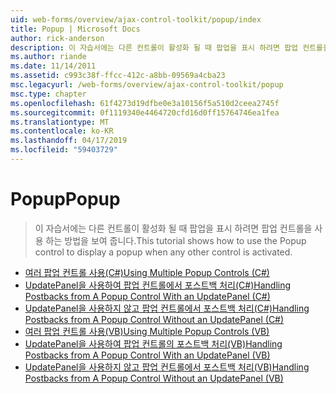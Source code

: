 ```yaml
---
uid: web-forms/overview/ajax-control-toolkit/popup/index
title: Popup | Microsoft Docs
author: rick-anderson
description: 이 자습서에는 다른 컨트롤이 활성화 될 때 팝업을 표시 하려면 팝업 컨트롤을 사용 하는 방법을 보여 줍니다.
ms.author: riande
ms.date: 11/14/2011
ms.assetid: c993c38f-ffcc-412c-a8bb-09569a4cba23
msc.legacyurl: /web-forms/overview/ajax-control-toolkit/popup
msc.type: chapter
ms.openlocfilehash: 61f4273d19dfbe0e3a10156f5a510d2ceea2745f
ms.sourcegitcommit: 0f1119340e4464720cfd16d0ff15764746ea1fea
ms.translationtype: MT
ms.contentlocale: ko-KR
ms.lasthandoff: 04/17/2019
ms.locfileid: "59403729"
---
```

# <a name="popup"></a><span data-ttu-id="f8af4-103">Popup</span><span class="sxs-lookup"><span data-stu-id="f8af4-103">Popup</span></span>

> <span data-ttu-id="f8af4-104">이 자습서에는 다른 컨트롤이 활성화 될 때 팝업을 표시 하려면 팝업 컨트롤을 사용 하는 방법을 보여 줍니다.</span><span class="sxs-lookup"><span data-stu-id="f8af4-104">This tutorial shows how to use the Popup control to display a popup when any other control is activated.</span></span>


- [<span data-ttu-id="f8af4-105">여러 팝업 컨트롤 사용(C#)</span><span class="sxs-lookup"><span data-stu-id="f8af4-105">Using Multiple Popup Controls (C#)</span></span>](using-multiple-popup-controls-cs.md)
- [<span data-ttu-id="f8af4-106">UpdatePanel을 사용하여 팝업 컨트롤에서 포스트백 처리(C#)</span><span class="sxs-lookup"><span data-stu-id="f8af4-106">Handling Postbacks from A Popup Control With an UpdatePanel (C#)</span></span>](handling-postbacks-from-a-popup-control-with-an-updatepanel-cs.md)
- [<span data-ttu-id="f8af4-107">UpdatePanel을 사용하지 않고 팝업 컨트롤에서 포스트백 처리(C#)</span><span class="sxs-lookup"><span data-stu-id="f8af4-107">Handling Postbacks from A Popup Control Without an UpdatePanel (C#)</span></span>](handling-postbacks-from-a-popup-control-without-an-updatepanel-cs.md)
- [<span data-ttu-id="f8af4-108">여러 팝업 컨트롤 사용(VB)</span><span class="sxs-lookup"><span data-stu-id="f8af4-108">Using Multiple Popup Controls (VB)</span></span>](using-multiple-popup-controls-vb.md)
- [<span data-ttu-id="f8af4-109">UpdatePanel을 사용하여 팝업 컨트롤의 포스트백 처리(VB)</span><span class="sxs-lookup"><span data-stu-id="f8af4-109">Handling Postbacks from A Popup Control With an UpdatePanel (VB)</span></span>](handling-postbacks-from-a-popup-control-with-an-updatepanel-vb.md)
- [<span data-ttu-id="f8af4-110">UpdatePanel을 사용하지 않고 팝업 컨트롤에서 포스트백 처리(VB)</span><span class="sxs-lookup"><span data-stu-id="f8af4-110">Handling Postbacks from A Popup Control Without an UpdatePanel (VB)</span></span>](handling-postbacks-from-a-popup-control-without-an-updatepanel-vb.md)
